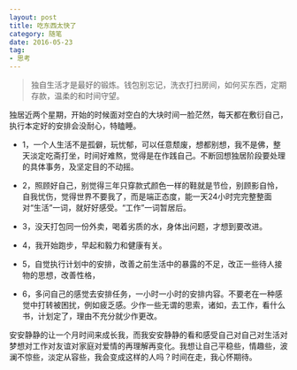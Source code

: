 ```yaml
---
layout: post
title: 吃东西太快了
category: 随笔
date: 2016-05-23
tag: 
- 思考
---
```

> 独自生活才是最好的锻炼。钱包别忘记，洗衣打扫房间，如何买东西，定期存款，温柔的和时间守望。

<!-- more -->

独居近两个星期，开始的时候面对空白的大块时间一脸茫然，每天都在敷衍自己，执行本定好的安排会没耐心，特瞌睡。

- 1，一个人生活不是孤僻，玩忧郁，可以任意颓废，想都别想，我不是佛，整天淡定吃斋打坐，时间好难熬，觉得是在作践自己。不断回想独居阶段要处理的具体事务，及坚定目的不动摇。

- 2，照顾好自己，别觉得三年只穿款式颜色一样的鞋就是节俭，别顾影自怜，自我忧伤，觉得世界不要我了，而是端正态度，能一天24小时完完整整面对“生活”一词，就好好感受。“工作”一词暂居后。

- 3，没天打包同一份外卖，喝着劣质的水，身体出问题，才想到要改进。

- 4，我开始跑步，早起和毅力和健康有关。

- 5，自觉执行计划中的安排，改善之前生活中的暴露的不足，改正一些待人接物的思想，改善性格，

- 6，多问自己的感觉去安排任务，一小时一小时的安排内容。不要老在一种感觉中打转被困扰，例如疲乏感。少作一些无谓的思索，诸如，去工作，看什么书，计划定了，理由不充分就少作更改。

 安安静静的让一个月时间来成长我，而我安安静静的看和感受自己对自己对生活对梦想对工作对友谊对家庭对爱情的再理解再变化。我想让自己平稳些，情趣些，波澜不惊些，淡定从容些，我会变成这样的人吗？时间在走，我心怀期待。
